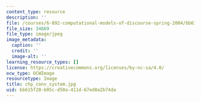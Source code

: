 ```yaml
---
content_type: resource
description: ''
file: /courses/6-892-computational-models-of-discourse-spring-2004/bb615f20b05cd50a411d67ed0a2b74da_chp_conv_system.jpg
file_size: 34869
file_type: image/jpeg
image_metadata:
  caption: ''
  credit: ''
  image-alt: ''
learning_resource_types: []
license: https://creativecommons.org/licenses/by-nc-sa/4.0/
ocw_type: OCWImage
resourcetype: Image
title: chp_conv_system.jpg
uid: bb615f20-b05c-d50a-411d-67ed0a2b74da
---
```

